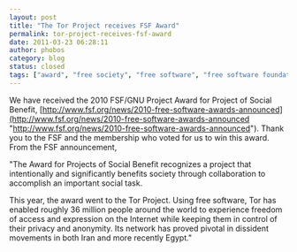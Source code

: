 ```yaml
---
layout: post
title: "The Tor Project receives FSF Award"
permalink: tor-project-receives-fsf-award
date: 2011-03-23 06:28:11
author: phobos
category: blog
status: closed
tags: ["award", "free society", "free software", "free software foundation", "social benefit"]
---
```


We have received the 2010 FSF/GNU Project Award for Project of Social Benefit, [http://www.fsf.org/news/2010-free-software-awards-announced](http://www.fsf.org/news/2010-free-software-awards-announced "http://www.fsf.org/news/2010-free-software-awards-announced"). Thank you to the FSF and the membership who voted for us to win this award. From the FSF announcement,

"The Award for Projects of Social Benefit recognizes a project that intentionally and significantly benefits society through collaboration to accomplish an important social task.

This year, the award went to the Tor Project. Using free software, Tor has enabled roughly 36 million people around the world to experience freedom of access and expression on the Internet while keeping them in control of their privacy and anonymity. Its network has proved pivotal in dissident movements in both Iran and more recently Egypt."
